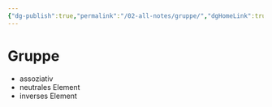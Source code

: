 ```yaml
---
{"dg-publish":true,"permalink":"/02-all-notes/gruppe/","dgHomeLink":true,"dgPassFrontmatter":false}
---
```


# Gruppe
- assoziativ
- neutrales Element
- inverses Element